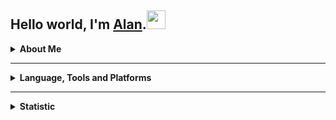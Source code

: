   ## Hello world, I'm <a href="https://alanlengkoan.com">Alan</a>.<img src="https://raw.githubusercontent.com/MartinHeinz/MartinHeinz/master/wave.gif" width="30px">

  <details>
      <summary><b>About Me</b></summary>
      <br>
      <ul>
          <li>Moslty using <b><a href="https://www.php.net/">PHP</a></b> and <b><a
                      href="https://www.javascript.com/">JavaScript</a></b> in Web Development.</li>
          <li>Currently learning <b><a href="https://nodejs.org/">Node js</a></b> and <b><a
                      href="https://expressjs.com/">Express js</a></b>.</li>
          <li>Interested in learning <b><a href="https://www.python.org/">Python</a></b> and <b><a
                      href="https://www.djangoproject.com/">Django</a></b> for Web Development.</li>
          <li>Interested in learning <b><a href="https://dart.dev/">Dart</a></b> and <b><a
                      href="https://flutter.dev/">Flutter</a></b> for Mobile App Development.</li>
          <li>Basket Ball, Anime, Manga, Climbing.</li>
      </ul>
  </details>

  <hr>

  <details>
      <summary><b>Language, Tools and Platforms</b></summary>
      <br>
      <p>
          <img src="https://img.shields.io/badge/php-%23777BB4.svg?&style=for-the-badge&logo=php&logoColor=white"
              alt="PHP">
          <img src="https://img.shields.io/badge/javascript-%23F7DF1E.svg?&style=for-the-badge&logo=javascript&logoColor=white"
              alt="JavaScript">
          <img src="https://img.shields.io/badge/python-3670A0.svg?&style=for-the-badge&logo=python&logoColor=white"
              alt="Python">
          <img src="https://img.shields.io/badge/dart-%230175C2.svg?&style=for-the-badge&logo=dart&logoColor=white"
              alt="Dart">
          <img src="https://img.shields.io/badge/html5-%23E34F26.svg?&style=for-the-badge&logo=html5&logoColor=white"
              alt="HTML3">
          <img src="https://img.shields.io/badge/css3-%231572B6.svg?&style=for-the-badge&logo=css3&logoColor=white"
              alt="CSS3">
          <img src="https://img.shields.io/badge/codeigniter-%23EF4223.svg?&style=for-the-badge&logo=codeigniter&logoColor=white"
              alt="CodeIgniter">
          <img src="https://img.shields.io/badge/symfony-%23000000.svg?&style=for-the-badge&logo=symfony&logoColor=white"
              alt="Symfony">
          <img src="https://img.shields.io/badge/laravel-%23FF2D20.svg?&style=for-the-badge&logo=laravel&logoColor=white"
              alt="Laravel">
          <img src="https://img.shields.io/badge/django-%23092E20.svg?&style=for-the-badge&logo=django&logoColor=white"
              alt="Django">
          <img src="https://img.shields.io/badge/express-%23404d59.svg?&style=for-the-badge&logo=express&logoColor=white"
              alt="Express">
          <img src="https://img.shields.io/badge/flutter-%2302569B.svg?&style=for-the-badge&logo=flutter&logoColor=white"
              alt="Flutter">
          <img src="https://img.shields.io/badge/composer-A52A2A.svg?&style=for-the-badge&logo=composer&logoColor=white"
              alt="Composer">
          <img src="https://img.shields.io/badge/npm-%23000000.svg?&style=for-the-badge&logo=npm&logoColor=white"
              alt="NPM">
          <img src="https://img.shields.io/badge/netlify-%23000000.svg?&style=for-the-badge&logo=netlify&logoColor=#00C7B7"
              alt="Netlify">
          <img src="https://img.shields.io/badge/heroku-%23430098.svg?&style=for-the-badge&logo=heroku&logoColor=white"
              alt="Heroku">
          <img src="https://img.shields.io/badge/firebase-ffca28?style=for-the-badge&logo=firebase&logoColor=black"
              alt="Heroku">
          <img src="https://img.shields.io/badge/git-%23F05033.svg?&style=for-the-badge&logo=git&logoColor=white"
              alt="Git">
          <img src="https://img.shields.io/badge/github-%23121011.svg?&style=for-the-badge&logo=github&logoColor=white"
              alt="Github">
          <img src="https://img.shields.io/badge/gitlab-%23181717.svg?&style=for-the-badge&logo=gitlab&logoColor=white"
              alt="Gitlab">
          <img src="https://img.shields.io/badge/bitbucket-%230047B3.svg?&style=for-the-badge&logo=bitbucket&logoColor=white"
              alt="BitBucket">
          <img src="https://img.shields.io/badge/atom-%2366595C.svg?&style=for-the-badge&logo=atom&logoColor=white"
              alt="Atom">
          <img src="https://img.shields.io/badge/Visual%20Studio%20Code-0078d7.svg?style=for-the-badge&logo=visual-studio-code&logoColor=white"
              alt="VisualStudioCode">
          <img src="https://img.shields.io/badge/mysql-%2300f.svg?style=for-the-badge&logo=mysql&logoColor=white"
              alt="Mysql">
          <img src="https://img.shields.io/badge/MariaDB-003545?style=for-the-badge&logo=mariadb&logoColor=whit"
              alt="MariaDB">
          <img src="https://img.shields.io/badge/jquery-%230769AD.svg?style=for-the-badge&logo=jquery&logoColor=white"
              alt="JQuery">
          <img src="https://img.shields.io/badge/bootstrap-%23563D7C.svg?style=for-the-badge&logo=bootstrap&logoColor=white"
              alt="JQuery">
      </p>
  </details>

  <hr>

  <details>
      <summary><b>Statistic</b></summary>
      <br>
      <img src="https://komarev.com/ghpvc/?username=alanlengkoan&color=blue" />
      <img src="https://wakatime.com/badge/user/638af379-202d-4593-9c1b-71e44d84f43d.svg" alt="Total time coded since Aug 20 2019" />
      <!--START_SECTION:waka-->
```text
From: 13 February, 2022 - To: 20 February, 2022

PHP      12 hrs 45 mins  ⣿⣿⣿⣿⣿⣿⣿⣿⣿⣿⣿⣿⣿⣿⣿⣿⣿⣿⣿⣿⣿⣿⣷⣀⣀   91.36 % 
HTML     36 mins         ⣿⣄⣀⣀⣀⣀⣀⣀⣀⣀⣀⣀⣀⣀⣀⣀⣀⣀⣀⣀⣀⣀⣀⣀⣀   04.41 % 
Docker   33 mins         ⣿⣀⣀⣀⣀⣀⣀⣀⣀⣀⣀⣀⣀⣀⣀⣀⣀⣀⣀⣀⣀⣀⣀⣀⣀   03.97 % 
Other    1 min           ⣀⣀⣀⣀⣀⣀⣀⣀⣀⣀⣀⣀⣀⣀⣀⣀⣀⣀⣀⣀⣀⣀⣀⣀⣀   00.17 % 
```
<!--END_SECTION:waka-->
      <p>
          <img src="https://github-readme-stats.vercel.app/api?username=alanlengkoan&show_icons=true&theme=dark" />
          <img
              src="https://github-readme-stats.vercel.app/api/top-langs/?username=alanlengkoan&layout=compact&theme=dark" />
      </p>
  </details>

  <hr>

  <details>
      <summary><b>Support Me</b></summary>
      <br>
      <p>
          Lastly, don't forget to support and treat me with a coffee cup, if you find what you are looking for in my
          repo so I can be excited to share a code that can help you. <strong>Thank you very
              much!&nbsp;</strong>&#128522;&nbsp;&#128522;
      </p>
      <a href="https://saweria.co/alanlengkoan">
          <img src="https://daveyscans.com/xenginee/2021/06/WP_Saweria-2.png" width="150" />
      </a>
      <a href="https://trakteer.id/alanlengkoan">
          <img src="https://cdn.buymeacoffee.com/buttons/v2/default-yellow.png" width="120" />
      </a>
  </details>